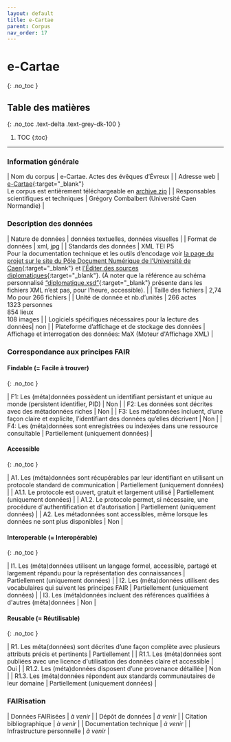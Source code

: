 ```yaml
---
layout: default
title: e-Cartae
parent: Corpus
nav_order: 17
---
```


# e-Cartae
{: .no_toc }

## Table des matières
{: .no_toc .text-delta .text-grey-dk-100 }

1. TOC
{:toc}

---

### Information générale

| <span class="corpus-table-header-left">Nom du corpus</span>                           | e-Cartae. Actes des évêques d’Évreux |
| <span class="corpus-table-header-left">Adresse web</span>                             | [e-Cartae](https://www.unicaen.fr/puc/sources/ecartae/evreux/accueil){:target="_blank"} <br/> Le corpus est entièrement téléchargeable en [archive zip](https://www.unicaen.fr/puc/sources/ecartae/evreux/sourcesEcartae/actesEcartae.zip) |
| <span class="corpus-table-header-left">Responsables scientifiques et techniques</span> | Grégory Combalbert (Université Caen Normandie) |

### Description des données

| <span class="corpus-table-header-left">Nature de données</span>                                            | données textuelles, données visuelles |
| <span class="corpus-table-header-left">Format de données</span>                                            | xml, jpg |
| <span class="corpus-table-header-left">Standards des données</span>                                        | XML TEI P5 <br/> Pour la documentation technique et les outils d’encodage voir [la page du projet sur le site du Pôle Document Numérique de l’Université de Caen](https://www.unicaen.fr/recherche/mrsh/document_numerique/projets/e-cartae){:target="_blank"} et [l'Éditer des sources diplomatiques](https://www.unicaen.fr/recherche/mrsh/document_numerique/outils/diplomatique){:target="_blank"}. (À noter que la référence au schéma personnalisé [“diplomatique.xsd”](https://www.unicaen.fr/mrsh/pddn/schemas/diplomatique.xsd){:target="_blank"} présente dans les fichiers XML n’est pas, pour l’heure, accessible). |
| <span class="corpus-table-header-left">Taille des fichiers</span>                                          | 2,74 Mo pour 266 fichiers |
| <span class="corpus-table-header-left">Unité de donnée et nb.d’unités</span>                               | 266 actes <br/> 1323 personnes <br/> 854 lieux <br/> 108 images |
| <span class="corpus-table-header-left">Logiciels spécifiques nécessaires pour la lecture des données</span>| non |
| <span class="corpus-table-header-left">Plateforme d’affichage et de stockage des données</span>            | Affichage et interrogation des données: MaX (Moteur d'Affichage XML) |

### Correspondance aux principes FAIR

#### Findable (= Facile à trouver)
{: .no_toc }

| F1: Les (méta)données possèdent un identifiant persistant et unique au monde (persistent identifier, PID)	  | <span class="overview-table-no">Non</span> |
| F2: Les données sont décrites avec des métadonnées riches													  | <span class="overview-table-no">Non</span> |
| F3: Les métadonnées incluent, d’une façon claire et explicite, l’identifiant des données qu’elles décrivent | <span class="overview-table-no">Non</span> |
| F4: Les (méta)données sont enregistrées ou indexées dans une ressource consultable						  | <span class="overview-table-partially">Partiellement</span> <span class="sub-text">(uniquement données)</span> |

#### Accessible
{: .no_toc }

| A1. Les (méta)données sont récupérables par leur identifiant en utilisant un protocole standard de communication | <span class="overview-table-partially">Partiellement</span> <span class="sub-text">(uniquement données)</span> |
| A1.1. Le protocole est ouvert, gratuit et largement utilisé													   | <span class="overview-table-partially">Partiellement</span> <span class="sub-text">(uniquement données)</span> |
| A1.2. Le protocole permet, si nécessaire, une procédure d'authentification et d'autorisation					   | <span class="overview-table-partially">Partiellement</span> <span class="sub-text">(uniquement données)</span> |
| A2. Les métadonnées sont accessibles, même lorsque les données ne sont plus disponibles						   | <span class="overview-table-no">Non</span> |

#### Interoperable (= Interopérable)
{: .no_toc }

| I1. Les (méta)données utilisent un langage formel, accessible, partagé et largement répandu pour la représentation des connaissances | <span class="overview-table-partially">Partiellement</span> <span class="sub-text">(uniquement données)</span> |
| I2. Les (méta)données utilisent des vocabulaires qui suivent les principes FAIR 													   | <span class="overview-table-partially">Partiellement</span> <span class="sub-text">(uniquement données)</span> |
| I3. Les (méta)données incluent des références qualifiées à d'autres (méta)données 												   | <span class="overview-table-no">Non</span> |

#### Reusable (= Réutilisable)
{: .no_toc }

| R1. Les méta(données) sont décrites d’une façon complète avec plusieurs attributs précis et pertinents	| <span class="overview-table-partially">Partiellement</span> |
| R1.1. Les (méta)données sont publiées avec une licence d'utilisation des données claire et accessible 	| <span class="overview-table-yes">Oui</span> |
| R1.2. Les (méta)données disposent d’une provenance détaillée												| <span class="overview-table-no">Non</span> |
| R1.3. Les (méta)données répondent aux standards communautaires de leur domaine							| <span class="overview-table-partially">Partiellement</span> <span class="sub-text">(uniquement données)</span> |

### FAIRisation

| <span class="corpus-table-header-left">Données FAIRisées</span>            | _à venir_ |
| <span class="corpus-table-header-left">Dépôt de données</span>             | _à venir_ |
| <span class="corpus-table-header-left">Citation bibliographique</span>     | _à venir_ |
| <span class="corpus-table-header-left">Documentation technique</span>   	 | _à venir_ |
| <span class="corpus-table-header-left">Infrastructure personnelle</span>   | _à venir_ |
